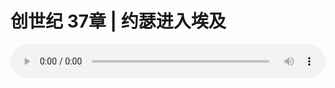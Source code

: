 # 创世纪 37章 | 约瑟进入埃及

<audio style="width: 100%;" preload="false" controls controlslist="nodownload"><source src="http://file.simai.life/audio/mp3/2019/191208_003.mp3" type="audio/mpeg">Your browser does not support the audio element.</audio>